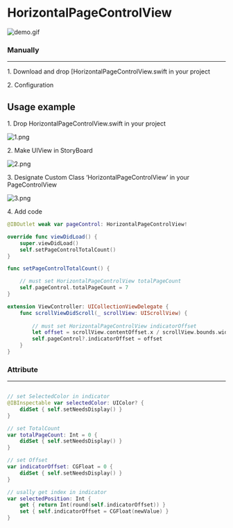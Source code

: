 # HorizontalPageControlView

![demo.gif](https://github.com/jinsky90/HorizontalPageControlView/blob/master/Resource/demo.gif)

### Manually

-------------

1\. Download and drop [HorizontalPageControlView.swift in your project

2\. Configuration

Usage example
-------------


1\. Drop HorizontalPageControlView.swift in your project

![1.png](https://github.com/jinsky90/HorizontalPageControlView/blob/master/Resource/1.png)


2\. Make UIView in StoryBoard

![2.png](https://github.com/jinsky90/HorizontalPageControlView/blob/master/Resource/2.png)


3\. Designate Custom Class ‘HorizontalPageControlView’ in your PageControlView

![3.png](https://github.com/jinsky90/HorizontalPageControlView/blob/master/Resource/3.png)


4\. Add code

```swift
@IBOutlet weak var pageControl: HorizontalPageControlView!

override func viewDidLoad() {
    super.viewDidLoad()
    self.setPageControlTotalCount()
}

func setPageControlTotalCount() {

    // must set HorizontalPageControlView totalPageCount    
    self.pageControl.totalPageCount = 7
}

extension ViewController: UICollectionViewDelegate {
    func scrollViewDidScroll(_ scrollView: UIScrollView) {
    
        // must set HorizontalPageControlView indicatorOffset    
        let offset = scrollView.contentOffset.x / scrollView.bounds.width
        self.pageControl?.indicatorOffset = offset
    }
}
```

### Attribute

-------------

```swift

// set SelectedColor in indicator
@IBInspectable var selectedColor: UIColor? {
    didSet { self.setNeedsDisplay() }
}

// set TotalCount
var totalPageCount: Int = 0 {
    didSet { self.setNeedsDisplay() }
}

// set Offset
var indicatorOffset: CGFloat = 0 {
    didSet { self.setNeedsDisplay() }
}

// usally get index in indicator
var selectedPosition: Int {
    get { return Int(round(self.indicatorOffset)) }
    set { self.indicatorOffset = CGFloat(newValue) }
}
```
